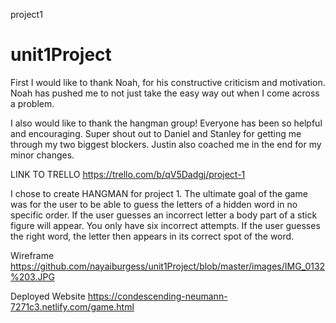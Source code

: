 project1
# unit1Project

First I would like to thank Noah, for his constructive criticism and motivation. Noah has pushed me to not just take the easy way out when I come across a problem.

I also would like to thank the hangman group! Everyone has been so helpful and encouraging. Super shout out to Daniel and Stanley for getting me through my two biggest blockers. Justin also coached me in the end for my minor changes. 

LINK TO TRELLO 
https://trello.com/b/qV5Dadgj/project-1

I chose to create HANGMAN for project 1. The ultimate goal of the game was for the user to be able to guess the letters of a hidden word in no specific order. If the user guesses an incorrect letter a body part of a stick figure will appear. You only have six incorrect attempts. If the user guesses the right word, the letter then appears in its correct spot of the word.

Wireframe 
https://github.com/nayaiburgess/unit1Project/blob/master/images/IMG_0132%203.JPG

Deployed Website
https://condescending-neumann-7271c3.netlify.com/game.html